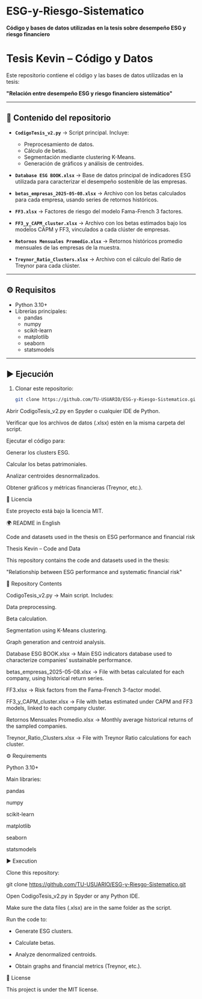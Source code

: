 # ESG-y-Riesgo-Sistematico  
**Código y bases de datos utilizadas en la tesis sobre desempeño ESG y riesgo financiero**  

# Tesis Kevin – Código y Datos  

Este repositorio contiene el código y las bases de datos utilizadas en la tesis:  

**"Relación entre desempeño ESG y riesgo financiero sistemático"**  

---

## 📂 Contenido del repositorio  

- **`CodigoTesis_v2.py`** → Script principal. Incluye:  
  - Preprocesamiento de datos.  
  - Cálculo de betas.  
  - Segmentación mediante clustering K-Means.  
  - Generación de gráficos y análisis de centroides.  

- **`Database ESG BOOK.xlsx`** → Base de datos principal de indicadores ESG utilizada para caracterizar el desempeño sostenible de las empresas.  

- **`betas_empresas_2025-05-08.xlsx`** → Archivo con los betas calculados para cada empresa, usando series de retornos históricos.  

- **`FF3.xlsx`** → Factores de riesgo del modelo Fama-French 3 factores.  

- **`FF3_y_CAPM_cluster.xlsx`** → Archivo con los betas estimados bajo los modelos CAPM y FF3, vinculados a cada clúster de empresas.  

- **`Retornos Mensuales Promedio.xlsx`** → Retornos históricos promedio mensuales de las empresas de la muestra.  

- **`Treynor_Ratio_Clusters.xlsx`** → Archivo con el cálculo del Ratio de Treynor para cada clúster.  

---

## ⚙️ Requisitos  

- Python 3.10+  
- Librerías principales:  
  - pandas  
  - numpy  
  - scikit-learn  
  - matplotlib  
  - seaborn  
  - statsmodels  

---

## ▶️ Ejecución  

1. Clonar este repositorio:  
   ```bash
   git clone https://github.com/TU-USUARIO/ESG-y-Riesgo-Sistematico.git


Abrir CodigoTesis_v2.py en Spyder o cualquier IDE de Python.

Verificar que los archivos de datos (.xlsx) estén en la misma carpeta del script.

Ejecutar el código para:

Generar los clusters ESG.

Calcular los betas patrimoniales.

Analizar centroides desnormalizados.

Obtener gráficos y métricas financieras (Treynor, etc.).

📖 Licencia

Este proyecto está bajo la licencia MIT.

🌍 README in English

Code and datasets used in the thesis on ESG performance and financial risk

Thesis Kevin – Code and Data

This repository contains the code and datasets used in the thesis:

"Relationship between ESG performance and systematic financial risk"

📂 Repository Contents

CodigoTesis_v2.py → Main script. Includes:

Data preprocessing.

Beta calculation.

Segmentation using K-Means clustering.

Graph generation and centroid analysis.

Database ESG BOOK.xlsx → Main ESG indicators database used to characterize companies’ sustainable performance.

betas_empresas_2025-05-08.xlsx → File with betas calculated for each company, using historical return series.

FF3.xlsx → Risk factors from the Fama-French 3-factor model.

FF3_y_CAPM_cluster.xlsx → File with betas estimated under CAPM and FF3 models, linked to each company cluster.

Retornos Mensuales Promedio.xlsx → Monthly average historical returns of the sampled companies.

Treynor_Ratio_Clusters.xlsx → File with Treynor Ratio calculations for each cluster.

⚙️ Requirements

Python 3.10+

Main libraries:

pandas

numpy

scikit-learn

matplotlib

seaborn

statsmodels

▶️ Execution

Clone this repository:

git clone https://github.com/TU-USUARIO/ESG-y-Riesgo-Sistematico.git

Open CodigoTesis_v2.py in Spyder or any Python IDE.

Make sure the data files (.xlsx) are in the same folder as the script.

Run the code to:

  - Generate ESG clusters.

  - Calculate betas.

  - Analyze denormalized centroids.

  - Obtain graphs and financial metrics (Treynor, etc.).

📖 License

This project is under the MIT license.
